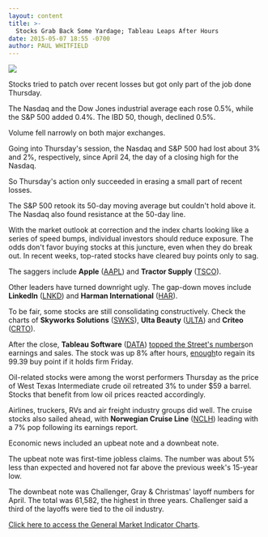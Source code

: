 ```yaml
---
layout: content
title: >-
  Stocks Grab Back Some Yardage; Tableau Leaps After Hours
date: 2015-05-07 18:55 -0700
author: PAUL WHITFIELD
---
```






![](https://www.investors.com/wp-content/uploads/ibd-migrated-images/MPv_150508_635666101848528330.png)









Stocks tried to patch over recent losses but got only part of the job done Thursday.

  

The Nasdaq and the Dow Jones industrial average each rose 0.5%, while the S&P 500 added 0.4%. The IBD 50, though, declined 0.5%.

  

Volume fell narrowly on both major exchanges.

  

Going into Thursday's session, the Nasdaq and S&P 500 had lost about 3% and 2%, respectively, since April 24, the day of a closing high for the Nasdaq.

  

So Thursday's action only succeeded in erasing a small part of recent losses.

  

The S&P 500 retook its 50-day moving average but couldn't hold above it. The Nasdaq also found resistance at the 50-day line.

  

With the market outlook at correction and the index charts looking like a series of speed bumps, individual investors should reduce exposure. The odds don't favor buying stocks at this juncture, even when they do break out. In recent weeks, top-rated stocks have cleared buy points only to sag.

  

The saggers include **Apple** ([AAPL](https://research.investors.com/quote.aspx?symbol=AAPL)) and **Tractor Supply** ([TSCO](https://research.investors.com/quote.aspx?symbol=TSCO)).

  

Other leaders have turned downright ugly. The gap-down moves include **LinkedIn** ([LNKD](https://research.investors.com/quote.aspx?symbol=LNKD)) and **Harman International** ([HAR](https://research.investors.com/quote.aspx?symbol=HAR)).

  

To be fair, some stocks are still consolidating constructively. Check the charts of **Skyworks Solutions** ([SWKS](https://research.investors.com/quote.aspx?symbol=SWKS)), **Ulta Beauty** ([ULTA](https://research.investors.com/quote.aspx?symbol=ULTA)) and **Criteo** ([CRTO](https://research.investors.com/quote.aspx?symbol=CRTO)).

  

After the close, **Tableau Software** ([DATA](https://research.investors.com/quote.aspx?symbol=DATA)) [topped the Street's numbers](http://news.investors.com/technology/050715-751534-tableau-data-analytics-business-continues-to-grow.htm)on earnings and sales. The stock was up 8% after hours, [enough](http://news.investors.com/investing-ipo-analysis/050615-751344-stocks-worth-buying.htm)to regain its 99.39 buy point if it holds firm Friday.

  

Oil-related stocks were among the worst performers Thursday as the price of West Texas Intermediate crude oil retreated 3% to under $59 a barrel. Stocks that benefit from low oil prices reacted accordingly.

  

Airlines, truckers, RVs and air freight industry groups did well. The cruise stocks also sailed ahead, with **Norwegian Cruise Line** ([NCLH](https://research.investors.com/quote.aspx?symbol=NCLH)) leading with a 7% pop following its earnings report.

  

Economic news included an upbeat note and a downbeat note.

  

The upbeat note was first-time jobless claims. The number was about 5% less than expected and hovered not far above the previous week's 15-year low.

  

The downbeat note was Challenger, Gray & Christmas' layoff numbers for April. The total was 61,582, the highest in three years. Challenger said a third of the layoffs were tied to the oil industry.


[Click here to access the General Market Indicator Charts](https://www.investors.com/pdf/GMI_050815.pdf).





